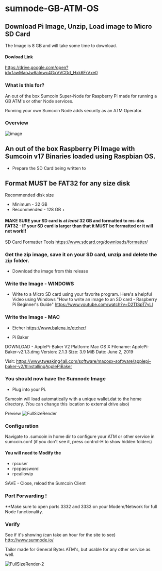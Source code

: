 # sumnode-GB-ATM-OS

## Download Pi Image, Unzip, Load image to Micro SD Card

The Image is 8 GB and will take some time to download.

#### Dowload Link


https://drive.google.com/open?id=1awMaoJw6alnwc4GxVVCDd_Hxk6FrVxe0

### What is this for?

An out of the box Sumcoin Super-Node for Raspberry Pi made for running a GB ATM's or other Node services.

Running your own Sumcoin Node adds security as an ATM Operator.   

### Overview

![image](https://user-images.githubusercontent.com/37975862/62692611-33f99500-b98e-11e9-9074-ada27659d6d3.png)




## An out of the box Raspberry Pi Image with Sumcoin v17 Binaries loaded using Raspbian OS.

* Prepare the SD Card being written to 

## Format MUST be FAT32 for any size disk

Recommended disk size 

* Minimum - 32 GB
* Recommended - 128 GB +


#### MAKE SURE your SD card is at *least* 32 GB and formatted to ms-dos FAT32 - IF your SD card is larger than that it MUST be formatted or it will not work!!
SD Card Formatter Tools
https://www.sdcard.org/downloads/formatter/

### Get the zip image, save it on your SD card, unzip and delete the zip folder.
* Download the image from this release

### Write the Image - WINDOWS
* Write to a Micro SD card using your favorite program.
Here's a helpful Video using Windows
"How to write an image to an SD card - Raspberry Pi Beginner's Guide"
https://www.youtube.com/watch?v=D2TISpT7yLI

### Write the Image - MAC 

* Etcher
https://www.balena.io/etcher/

* Pi Baker

DOWNLOAD - ApplePi-Baker V2 
Platform: 	Mac OS X
Filename: 	ApplePi-Baker-v2.1.3.dmg
Version: 	2.1.3
Size: 	3.9 MiB
Date: 	June 2, 2019

Visit:
https://www.tweaking4all.com/software/macosx-software/applepi-baker-v2/#InstallingApplePiBaker


### You should now have the Sumnode Image

* Plug into your Pi.

Sumcoin will load automatically with a unique wallet.dat to the home directory.
(You can change this location to external drive also)

Preview
![FullSizeRender](https://user-images.githubusercontent.com/37975862/62030588-a1ddd980-b1a2-11e9-9639-bee75afca398.jpeg)

### Configuration 
Navigate to .sumcoin in home dir to configure your ATM or other service in sumcoin.conf
(if you don't see it, press control-H to show hidden folders)

#### You will need to Modify the 

* rpcuser
* rpcpassword
* rpcallowip

SAVE - Close, reload the Sumcoin Client

### Port Forwarding !
**Make sure to open ports 3332 and 3333 on your Modem/Network for full Node functionality.

### Verify
See if it's showing (can take an hour for the site to see)
http://www.sumnode.io/

Tailor made for General Bytes ATM's, but usable for any other service as well.

![FullSizeRender-2](https://user-images.githubusercontent.com/37975862/62030500-6cd18700-b1a2-11e9-9dcf-96c0e5c1cb6f.jpeg)
